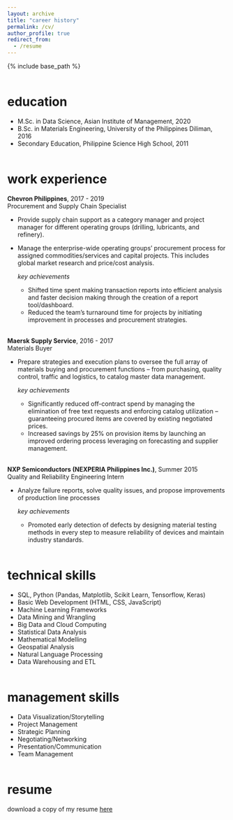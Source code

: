 ```yaml
---
layout: archive
title: "career history"
permalink: /cv/
author_profile: true
redirect_from:
  - /resume
---
```


{% include base_path %}
<br><br>

education
======
* M.Sc. in Data Science, Asian Institute of Management, 2020
* B.Sc. in Materials Engineering, University of the Philippines Diliman, 2016
* Secondary Education, Philippine Science High School, 2011
<br><br>

work experience
======
**Chevron Philippines**, 2017 - 2019 <br>
Procurement and Supply Chain Specialist
* Provide supply chain support as a category manager and project manager for different operating groups (drilling, lubricants, and refinery).
* Manage the enterprise-wide operating groups’ procurement process for assigned commodities/services and capital projects. This includes global market research and price/cost analysis.

  *key achievements*
  * Shifted time spent making transaction reports into efficient analysis and faster decision making through the creation of a report tool/dashboard. 
  * Reduced the team’s turnaround time for projects by initiating improvement in processes and procurement strategies. 

<br>**Maersk Supply Service**, 2016 - 2017<br>
Materials Buyer
* Prepare strategies and execution plans to oversee the full array of materials buying and procurement functions – from purchasing, quality control, traffic and logistics, to catalog master data management.

  *key achievements*
  * Significantly reduced off-contract spend by managing the elimination of free text requests and enforcing catalog utilization – guaranteeing procured items are covered by existing negotiated prices.
  * Increased savings by 25% on provision items by launching an improved ordering process leveraging on forecasting and supplier management.

<br>**NXP Semiconductors (NEXPERIA Philippines Inc.)**, Summer 2015<br>
Quality and Reliability Engineering Intern
* Analyze failure reports, solve quality issues, and propose improvements of production line processes

  *key achievements*
  * Promoted early detection of defects by designing material testing methods in every step to measure reliability of devices and maintain industry standards.
<br><br>

technical skills
======
* SQL, Python (Pandas, Matplotlib, Scikit Learn, Tensorflow, Keras)
* Basic Web Development (HTML, CSS, JavaScript)
* Machine Learning Frameworks
* Data Mining and Wrangling 
* Big Data and Cloud Computing
* Statistical Data Analysis
* Mathematical Modelling
* Geospatial Analysis
* Natural Language Processing
* Data Warehousing and ETL
<br><br>

management skills
======
* Data Visualization/Storytelling
* Project Management
* Strategic Planning
* Negotiating/Networking
* Presentation/Communication
* Team Management
<br><br>

resume
======
download a copy of my resume [here](/files/benj-resume-2020.pdf)
